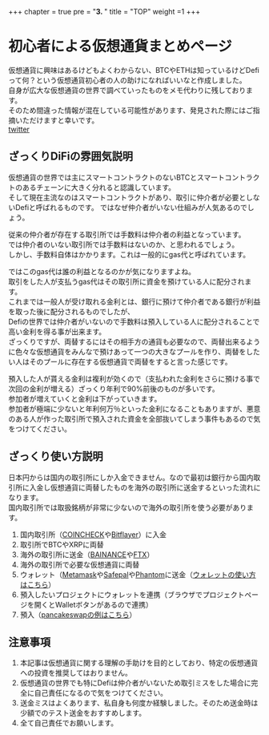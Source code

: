 +++
chapter = true
pre = "<b>3. </b>"
title = "TOP"
weight =1 
+++

# 初心者による仮想通貨まとめページ

仮想通貨に興味はあるけどもよくわからない、BTCやETHは知っているけどDefiって何？という仮想通貨初心者の人の助けになればいいなと作成しました。  
自身が広大な仮想通貨の世界で調べていったものをメモ代わりに残しております。  
そのため間違った情報が混在している可能性があります、発見された際にはご指摘いただけますと幸いです。  
[twitter](https://twitter.com/makeaboo)

## ざっくりDiFiの雰囲気説明

仮想通貨の世界では主にスマートコントラクトのないBTCとスマートコントラクトのあるチェーンに大きく分れると認識しています。  
そして現在主流なのはスマートコントラクトがあり、取引に仲介者が必要としないDefiと呼ばれるものです。
ではなぜ仲介者がいない仕組みが人気あるのでしょう。

従来の仲介者が存在する取引所では手数料は仲介者の利益となっています。  
では仲介者のいない取引所では手数料はないのか、と思われるでしょう。  
しかし、手数料自体はかかります。これは一般的にgas代と呼ばれています。

ではこのgas代は誰の利益となるのかが気になりますよね。  
取引をした人が支払うgas代はその取引所に資金を預けている人に配分されます。  
これまでは一般人が受け取れる金利とは、銀行に預けて仲介者である銀行が利益を取った後に配分されるものでしたが、  
Defiの世界では仲介者がいないので手数料は預入している人に配分されることで高い金利を得る事が出来ます。  
ざっくりですが、両替するにはその相手方の通貨も必要なので、両替出来るように色々な仮想通貨をみんなで預けあって一つの大きなプールを作り、両替をしたい人はそのプールに存在する仮想通貨で両替をすると言った感じです。

預入した人が貰える金利は複利が効くので（支払われた金利をさらに預ける事で次回の金利が増える）ざっくり年利で90%前後のものが多いです。  
参加者が増えていくと金利は下がっていきます。  
参加者が極端に少ないと年利何万％といった金利になることもありますが、悪意のある人が作った取引所で預入された資金を全部抜いてしまう事件もあるので気をつけてください。

## ざっくり使い方説明

日本円からは国内の取引所にしか入金できません。なので最初は銀行から国内取引所に入金し仮想通貨に両替したものを海外の取引所に送金するといった流れになります。  
国内取引所では取扱銘柄が非常に少ないので海外の取引所を使う必要があります。

1. 国内取引所（[COINCHECK](https://coincheck.com/ja/)や[Bitflayer](https://bitflyer.com/invitation?id=rrgtz1r1&lang=ja-JP)）に入金
1. 取引所でBTCやXRPに両替
1. 海外の取引所に送金（[BAINANCE](https://accounts.binance.com/ja/register?ref=25096395)や[FTX](https://ftx.com/#a=34339172)）
1. 海外の取引所で必要な仮想通貨に両替
1. ウォレット（[Metamask](https://metamask.io/)や[Safepal](http://safepal.io/)や[Phantom](https://phantom.app/)に送金（[ウォレットの使い方はこちら](/how/wallet/)）
1. 預入したいプロジェクトにウォレットを連携（ブラウザでプロジェクトページを開くとWalletボタンがあるので連携）
1. 預入（[pancakeswapの例はこちら](/how/pancakeswap/)）

## 注意事項

1. 本記事は仮想通貨に関する理解の手助けを目的としており、特定の仮想通貨への投資を推奨してはおりません。
1. 仮想通貨の世界でも特にDefiは仲介者がいないため取引ミスをした場合に完全に自己責任になるので気をつけてください。
1. 送金ミスはよくあります、私自身も何度か経験しました。そのため送金時は少額でのテスト送金をおすすめします。
1. 全て自己責任でお願いします。
